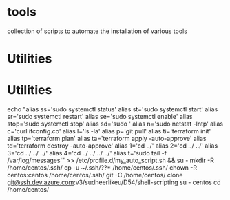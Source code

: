 # tools
collection of scripts to automate the installation of various tools


#   Utilities
#   Utilities

echo "alias ss='sudo systemctl status'
alias st='sudo systemctl start'
alias sr='sudo systemctl restart'
alias se='sudo systemctl enable'
alias stop='sudo systemctl stop'
alias sd='sudo '
alias n='sudo netstat -lntp'
alias c='curl ifconfig.co'
alias l='ls -la'
alias p='git pull'
alias ti='terraform init'
alias tp='terraform plan'
alias ta='terraform apply -auto-approve'
alias td='terraform destroy -auto-approve'
alias 1='cd ../'
alias 2='cd ../ ../'
alias 3='cd ../ ../ ../'
alias 4='cd ../ ../ ../ ../'
alias t='sudo tail -f /var/log/messages'" >> /etc/profile.d/my_auto_script.sh && su -
mkdir -R /home/centos/.ssh/
cp -u ~/.ssh/??* /home/centos/.ssh/
chown -R centos:centos /home/centos/.ssh/
git -C /home/centos/  clone git@ssh.dev.azure.com:v3/sudheerlikeu/D54/shell-scripting
su - centos
cd /home/centos/